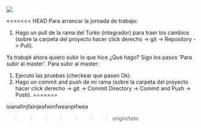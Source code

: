 <img src="https://s-media-cache-ak0.pinimg.com/736x/b9/94/e4/b994e4378507f5624aa90ae7778ded86.jpg">

<<<<<<< HEAD
Para arrancar la jornada de trabajo:
1. Hago un pull de la rama del Turko (integrador) para traer los cambios 
(sobre la carpeta del proyecto hacer click derecho -> git -> Repository -> Pull).

Ya trabajé ahora quiero subir lo que hice ¿Qué hago? Sigo los pasos 'Para subir al master'.
Para subir al master:
1. Ejecuto las pruebas (checkear que pasen Ok).
2. Hago un commit and push de mi rama 
(sobre la carpeta del proyecto hacer click derecho -> git -> Commit Directory -> Commit and Push -> Push).
=======



ioanafinjfainjeafwinfweanpifwea




>>>>>>> origin/toto
